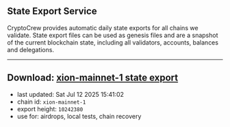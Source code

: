 ## State Export Service
CryptoCrew provides automatic daily state exports for all chains we validate. State export files can be used as genesis files and are a snapshot of the current blockchain state, including all validators, accounts, balances and delegations.

---
**Download: [xion-mainnet-1 state export](https://dl-eu2.ccvalidators.com/SERVICE/xion/xion-mainnet-1_export_10242380.json)**
---

- last updated: Sat Jul 12 2025 15:41:02
- chain id: `xion-mainnet-1`
- export height: `10242380`
- use for: airdrops, local tests, chain recovery
